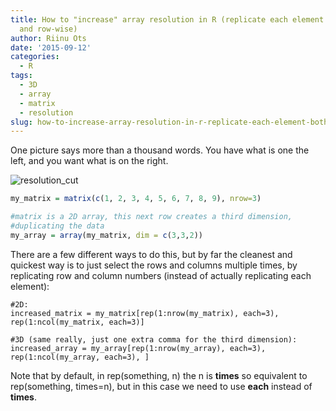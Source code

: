 ```yaml
---
title: How to "increase" array resolution in R (replicate each element both column-wise
  and row-wise)
author: Riinu Ots
date: '2015-09-12'
categories:
  - R
tags:
  - 3D
  - array
  - matrix
  - resolution
slug: how-to-increase-array-resolution-in-r-replicate-each-element-both-column-wise-and-row-wise
---
```


One picture says more than a thousand words. You have what is one the left, and you want what is on the right.

![resolution_cut](https://riinudata.files.wordpress.com/2015/09/resolution_cut.png)

```r
my_matrix = matrix(c(1, 2, 3, 4, 5, 6, 7, 8, 9), nrow=3)

#matrix is a 2D array, this next row creates a third dimension,
#duplicating the data
my_array = array(my_matrix, dim = c(3,3,2))
```

There are a few different ways to do this, but by far the cleanest and quickest way is to just select the rows and columns multiple times, by replicating row and column numbers (instead of actually replicating each element):

    #2D:
    increased_matrix = my_matrix[rep(1:nrow(my_matrix), each=3), rep(1:ncol(my_matrix, each=3)]

    #3D (same really, just one extra comma for the third dimension):
    increased_array = my_array[rep(1:nrow(my_array), each=3), rep(1:ncol(my_array, each=3), ]

Note that by default, in rep(something, n) the n is **times** so equivalent to rep(something, times=n), but in this case we need to use **each** instead of **times**.
